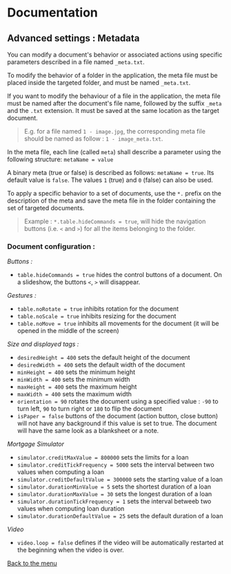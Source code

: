 # Documentation

## Advanced settings : Metadata

You can modify a document's behavior or associated actions using specific parameters described in a file named `_meta.txt`.

To modify the behavior of a folder in the application, the meta file must be placed inside the targeted folder, and must be named `_meta.txt`.

If you want to modify the behaviour of a file in the application, the meta file must be named after the document's file name, followed by the suffix `_meta` and the `.txt` extension. It must be saved at the same location as the target document. 

> E.g. for a file named `1 - image.jpg`, the corresponding meta file should be named as follow : `1 - image_meta.txt`.

In the meta file, each line (called `meta`) shall describe a parameter using the following structure: `metaName = value`

A binary meta (true or false) is described as follows:  `metaName = true`. Its default value is `false`. The values `1` (true) and `0` (false) can also be used.

To apply a specific behavior to a set of documents, use the `*.` prefix on the description of the meta and save the meta file in the folder containing the set of targeted documents.

> Example : `*.table.hideCommands = true`, will hide the navigation buttons (i.e. `<` and `>`) for all the items belonging to the folder.

### Document configuration :

*Buttons :*
 - `table.hideCommands = true` hides the control buttons of a document. On a slideshow, the buttons `<`, `>` will disappear.

*Gestures :*
 - `table.noRotate = true` inhibits rotation for the document
 - `table.noScale = true` inhibits resizing for the document 
 - `table.noMove = true` inhibits all movements for the document (it will be opened in the middle of the screen)

*Size and displayed tags :*
 - `desiredHeight = 400` sets the default height of the document
 - `desiredWidth = 400` sets the default width of the document
 - `minHeight = 400` sets the minimum height
 - `minWidth = 400` sets the minimum width
 - `maxHeight = 400` sets the maximum height
 - `maxWidth = 400` sets the maximum width
 - `orientation = 90` rotates the document using a specified value : `-90` to turn left, `90` to turn right or `180` to flip the document
 - `isPaper = false` buttons of the document (action button, close button) will not have any background if this value is set to true. The document will have the same look as a blanksheet or a note.
 
*Mortgage Simulator*
- `simulator.creditMaxValue = 800000` sets the limits for a loan
- `simulator.creditTickFrequency = 5000` sets the interval between two values when computing a loan 
- `simulator.creditDefaultValue = 300000` sets the starting value of a loan
- `simulator.durationMinValue = 5` sets the shortest duration of a loan
- `simulator.durationMaxValue = 30` sets the longest duration of a loan
- `simulator.durationTickFrequency = 1` sets the interval betweeb two values when computing loan duration
- `simulator.durationDefaultValue = 25` sets the default duration of a loan

*Video*
- `video.loop = false` defines if the video will be automatically restarted at the beginning when the video is over.


[Back to the menu](index.md)

